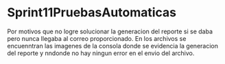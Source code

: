 # Sprint11PruebasAutomaticas

Por motivos que no logre solucionar la generacion del reporte si se daba pero nunca llegaba al correo proporcionado. En los archivos se encuenntran las imagenes de la consola donde se evidencia la generacion del reporte y nndonde no hay ningun error en el envio del archivo.
